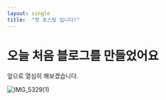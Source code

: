 ```yaml
---
layout: single
title:  "첫 포스팅 입니다!"
---
```


# 오늘 처음 블로그를 만들었어요

앞으로 열심히 해보겠습니다.

![IMG_5329(1)](C:\sqf\blog\qwdltjdals.github.io\images\2024-07-12-first\IMG_5329(1).JPG)
